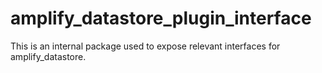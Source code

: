 # amplify_datastore_plugin_interface

This is an internal package used to expose relevant interfaces for amplify_datastore. 
